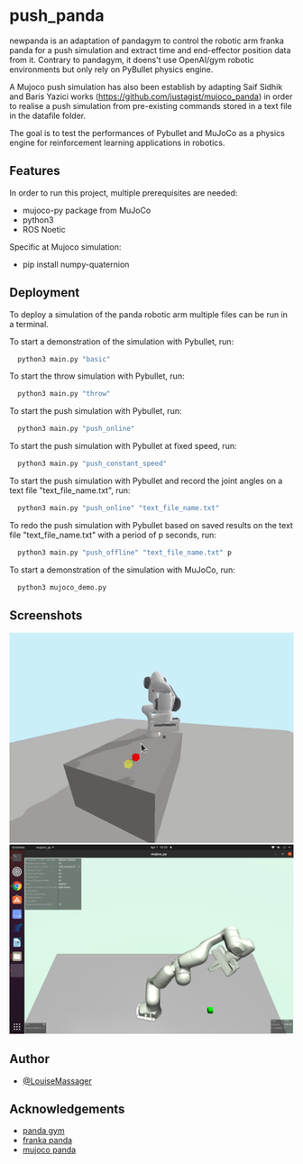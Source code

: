 # push_panda

newpanda is an adaptation of pandagym to
 control the robotic arm franka panda for a push simulation 
 and extract time and end-effector position data 
 from it. Contrary to pandagym, it doens't use OpenAI/gym 
 robotic environments but only rely on PyBullet physics engine.
 
 A Mujoco push simulation has also been establish by adapting Saif Sidhik and 
Baris Yazici works (https://github.com/justagist/mujoco_panda) in order to realise a push simulation from pre-existing commands stored in a text file in the datafile folder.
 
 The goal is to test the performances of Pybullet 
 and MuJoCo as a physics engine for reinforcement learning 
 applications in robotics.
 
 

## Features

In order to run this project, multiple prerequisites are needed:
- mujoco-py package from MuJoCo
- python3
- ROS Noetic

Specific at Mujoco simulation:
- pip install numpy-quaternion


## Deployment

To deploy a simulation of the panda robotic arm multiple files
can be run in a terminal.

To start a demonstration of the simulation with Pybullet, run:
```bash
  python3 main.py "basic"
```

To start the throw simulation with Pybullet, run:
```bash
  python3 main.py "throw"
```

To start the push simulation with Pybullet, run:
```bash
  python3 main.py "push_online"
```
To start the push simulation with Pybullet at fixed speed, run:
```bash
  python3 main.py "push_constant_speed"
```

To start the push simulation with Pybullet and record the joint angles on a text file "text_file_name.txt", run:
```bash
  python3 main.py "push_online" "text_file_name.txt"
```

To redo the push simulation with Pybullet based on saved results on the text file "text_file_name.txt" with a period of p seconds, run:
```bash
  python3 main.py "push_offline" "text_file_name.txt" p
```

To start a demonstration of the simulation with MuJoCo, run:
```bash
  python3 mujoco_demo.py
```

## Screenshots

<img src="simulation_pictures/pybullet_demo.png" width=1000>
<img src="simulation_pictures/mujoco_demo.png" width=1000>


## Author

- [@LouiseMassager](https://github.com/LouiseMassager)



## Acknowledgements

 - [panda gym](https://github.com/qgallouedec/panda-gym)
 - [franka panda](https://github.com/vikashplus/franka_sim)
 - [mujoco panda](https://github.com/justagist/mujoco_panda)

